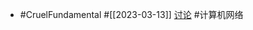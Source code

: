 - #CruelFundamental #[[2023-03-13]] [讨论](https://github.com/CYZH1307/CruelFundamental/tree/main/homework/202303/13) #计算机网络